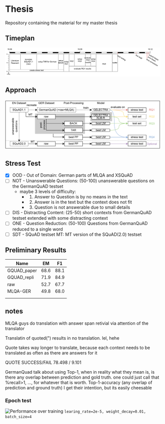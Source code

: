 # Thesis
Repository containing the material for my master thesis

## Timeplan
![Timeplan](data/misc/timeplan.jpg)

## Approach
![Approach](data/misc/approach.jpg)

## Stress Test
- [x] OOD - Out of Domain: German parts of MLQA and XSQuAD
- [ ] NOT - Unanswerable Questions: (50-100) unanswerable questions on the GermanQuAD testset
  - maybe 3 levels of difficulty:
    - 1. Answer to Question is by no means in the text
    - 2. Answer is in the text but the context does not fit
    - 3. Question is not answerable due to small details
- [ ] DIS - Distracting Content: (25-50) short contexts from GermanQuAD testset extended with some distracting context
- [ ] ONE - Question Reduction: (50-100) Questions from GermanQuAD reduced to a single word
- [ ] SDT - SQuAD testset MT: MT version of the SQuAD(2.0) testset

## Preliminary Results

| Name        | EM   | F1   |
|-------------|------|------|
| GQUAD_paper | 68.6 | 88.1 |
| GQUAD_repli | 71.9 | 84.9 |
| raw         | 52.7 | 67.7 |
| MLQA-GER    | 49.8 | 68.0 |
|             |      |      |
|             |      |      |


## notes
MLQA guys do translation with answer span retivial via attention of the translator

Translatin of quoted(") results in no translation. lel, hehe

Quote takes way longer to translate, because each context needs to be translated as often as there are answers for it

QUOTE SUCCESS/FAIL 78.498 / 9.101

GermanQuad talk about using Top-1, when in reality what they mean is, is there any overlap between prediction and gold
truth.
one could just call that %recall>1, ..., for whatever that is worth.
Top-1-accuracy (any overlap of prediction and ground truth)
I get their intention, but its easily cheesable

### Epoch test

![Performance over training](data/plots/epoch_eval_f1_em.png)
`learing_rate=2e-5, weight_decay=0.01, batch_size=4`